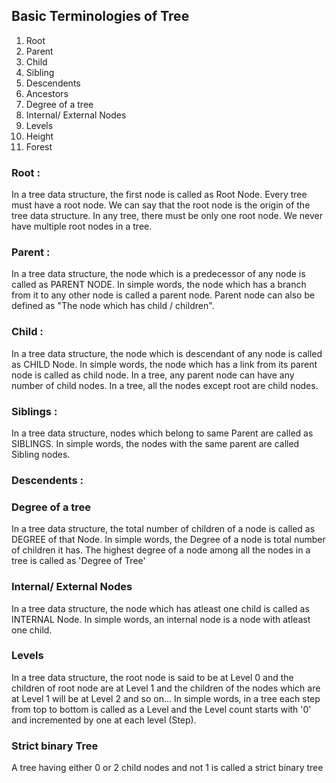## Basic Terminologies of Tree

1. Root 
2. Parent 
3. Child
4. Sibling 
5. Descendents
6. Ancestors
7. Degree of a tree
8. Internal/ External Nodes
9. Levels
10. Height
11. Forest

### Root :

In a tree data structure, the first node is called as Root Node.
Every tree must have a root node.
We can say that the root node is the origin of the tree data structure. 
In any tree, there must be only one root node.
We never have multiple root nodes in a tree.

### Parent :

In a tree data structure, the node which is a predecessor of any node is called as PARENT NODE.
In simple words, the node which has a branch from it to any other node is called a parent node. Parent node can also be defined as "The node which has child / children".

### Child :

In a tree data structure, the node which is descendant of any node is called as CHILD Node. In simple words, the node which has a link from its parent node is called as child node. In a tree, any parent node can have any number of child nodes. In a tree, all the nodes except root are child nodes.

### Siblings :

In a tree data structure, nodes which belong to same Parent are called as SIBLINGS. In simple words, the nodes with the same parent are called Sibling nodes.

### Descendents :


### Degree of a tree

In a tree data structure, the total number of children of a node is called as DEGREE of that Node. In simple words, the Degree of a node is total number of children it has. The highest degree of a node among all the nodes in a tree is called as 'Degree of Tree'

### Internal/ External Nodes

In a tree data structure, the node which has atleast one child is called as INTERNAL Node. In simple words, an internal node is a node with atleast one child. 

### Levels

In a tree data structure, the root node is said to be at Level 0 and the children of root node are at Level 1 and the children of the nodes which are at Level 1 will be at Level 2 and so on... In simple words, in a tree each step from top to bottom is called as a Level and the Level count starts with '0' and incremented by one at each level (Step).

### Strict binary Tree

A tree having either 0 or 2 child nodes and not 1 is called a strict binary tree